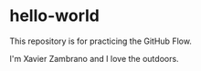 # hello-world
This repository is for practicing the GitHub Flow.

I'm Xavier Zambrano and I love the outdoors.
